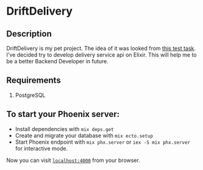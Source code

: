 # DriftDelivery
## Description
DriftDelivery is my pet project. The idea of it was looked from [this test task](https://github.com/avito-tech/safedeal-backend-trainee). I've decided try to develop delivery service api on Elixir. This will help me to be a better Backend Developer in future.

## Requirements 
1. PostgreSQL

## To start your Phoenix server:

  * Install dependencies with `mix deps.get`
  * Create and migrate your database with `mix ecto.setup`
  * Start Phoenix endpoint with `mix phx.server` or `iex -S mix phx.server` for interactive mode.

Now you can visit [`localhost:4000`](http://localhost:4000) from your browser.

